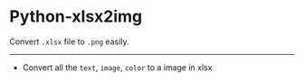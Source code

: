 # Python-xlsx2img
Convert `.xlsx` file to `.png` easily.

---

* Convert all the `text`, `image`, `color` to a image in xlsx